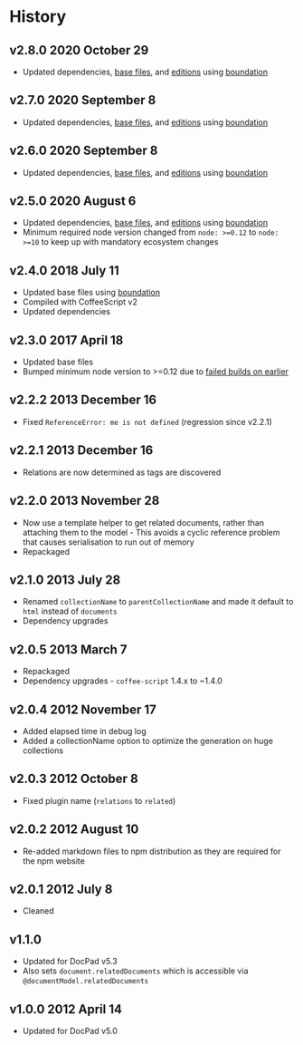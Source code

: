 # History

## v2.8.0 2020 October 29

-   Updated dependencies, [base files](https://github.com/bevry/base), and [editions](https://editions.bevry.me) using [boundation](https://github.com/bevry/boundation)

## v2.7.0 2020 September 8

-   Updated dependencies, [base files](https://github.com/bevry/base), and [editions](https://editions.bevry.me) using [boundation](https://github.com/bevry/boundation)

## v2.6.0 2020 September 8

-   Updated dependencies, [base files](https://github.com/bevry/base), and [editions](https://editions.bevry.me) using [boundation](https://github.com/bevry/boundation)

## v2.5.0 2020 August 6

-   Updated dependencies, [base files](https://github.com/bevry/base), and [editions](https://editions.bevry.me) using [boundation](https://github.com/bevry/boundation)
-   Minimum required node version changed from `node: >=0.12` to `node: >=10` to keep up with mandatory ecosystem changes

## v2.4.0 2018 July 11

-   Updated base files using [boundation](https://github.com/bevry/boundation)
-   Compiled with CoffeeScript v2
-   Updated dependencies

## v2.3.0 2017 April 18

-   Updated base files
-   Bumped minimum node version to >=0.12 due to [failed builds on earlier](https://travis-ci.org/docpad/docpad-plugin-related/builds/223019640)

## v2.2.2 2013 December 16

-   Fixed `ReferenceError: me is not defined` (regression since v2.2.1)

## v2.2.1 2013 December 16

-   Relations are now determined as tags are discovered

## v2.2.0 2013 November 28

-   Now use a template helper to get related documents, rather than attaching them to the model - This avoids a cyclic reference problem that causes serialisation to run out of memory
-   Repackaged

## v2.1.0 2013 July 28

-   Renamed `collectionName` to `parentCollectionName` and made it default to `html` instead of `documents`
-   Dependency upgrades

## v2.0.5 2013 March 7

-   Repackaged
-   Dependency upgrades - `coffee-script` 1.4.x to ~1.4.0

## v2.0.4 2012 November 17

-   Added elapsed time in debug log
-   Added a collectionName option to optimize the generation on huge collections

## v2.0.3 2012 October 8

-   Fixed plugin name (`relations` to `related`)

## v2.0.2 2012 August 10

-   Re-added markdown files to npm distribution as they are required for the npm website

## v2.0.1 2012 July 8

-   Cleaned

## v1.1.0

-   Updated for DocPad v5.3
-   Also sets `document.relatedDocuments` which is accessible via `@documentModel.relatedDocuments`

## v1.0.0 2012 April 14

-   Updated for DocPad v5.0
